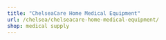 ```yaml
---
title: "ChelseaCare Home Medical Equipment"
url: /chelsea/chelseacare-home-medical-equipment/
shop: medical supply
---
```

